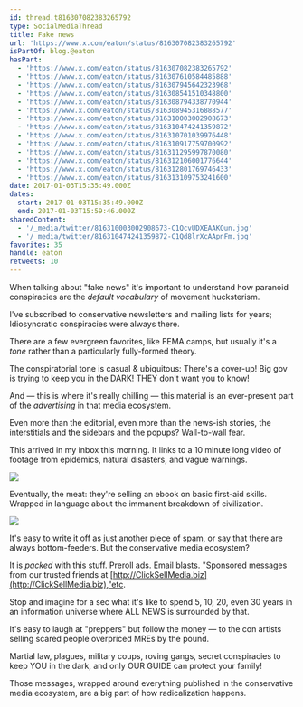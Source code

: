 ```yaml
---
id: thread.t816307082383265792
type: SocialMediaThread
title: Fake news
url: 'https://www.x.com/eaton/status/816307082383265792'
isPartOf: blog.@eaton
hasPart:
  - 'https://www.x.com/eaton/status/816307082383265792'
  - 'https://www.x.com/eaton/status/816307610584485888'
  - 'https://www.x.com/eaton/status/816307945642323968'
  - 'https://www.x.com/eaton/status/816308541510348800'
  - 'https://www.x.com/eaton/status/816308794338770944'
  - 'https://www.x.com/eaton/status/816308945316888577'
  - 'https://www.x.com/eaton/status/816310003002908673'
  - 'https://www.x.com/eaton/status/816310474241359872'
  - 'https://www.x.com/eaton/status/816310701039976448'
  - 'https://www.x.com/eaton/status/816310917759700992'
  - 'https://www.x.com/eaton/status/816311295997870080'
  - 'https://www.x.com/eaton/status/816312106001776644'
  - 'https://www.x.com/eaton/status/816312801769746433'
  - 'https://www.x.com/eaton/status/816313109753241600'
date: 2017-01-03T15:35:49.000Z
dates:
  start: 2017-01-03T15:35:49.000Z
  end: 2017-01-03T15:59:46.000Z
sharedContent:
  - '/_media/twitter/816310003002908673-C1QcvUDXEAAKQun.jpg'
  - '/_media/twitter/816310474241359872-C1Qd8lrXcAApnFm.jpg'
favorites: 35
handle: eaton
retweets: 10
---
```

When talking about "fake news" it's important to understand how paranoid conspiracies are the *default vocabulary* of movement hucksterism.

I've subscribed to conservative newsletters and mailing lists for years; Idiosyncratic conspiracies were always there.

There are a few evergreen favorites, like FEMA camps, but usually it's a *tone* rather than a particularly fully-formed theory.

The conspiratorial tone is casual &amp; ubiquitous: There's a cover-up! Big gov is trying to keep you in the DARK! THEY don't want you to know!

And — this is where it's really chilling — this material is an ever-present part of the *advertising* in that media ecosystem.

Even more than the editorial, even more than the news-ish stories, the interstitials and the sidebars and the popups? Wall-to-wall fear.

This arrived in my inbox this morning. It links to a 10 minute long video of footage from epidemics, natural disasters, and vague warnings.

![](/_media/twitter/816310003002908673-C1QcvUDXEAAKQun.jpg)

Eventually, the meat: they're selling an ebook on basic first-aid skills. Wrapped in language about the immanent breakdown of civilization.

![](/_media/twitter/816310474241359872-C1Qd8lrXcAApnFm.jpg)

It's easy to write it off as just another piece of spam, or say that there are always bottom-feeders. But the conservative media ecosystem?

It is *packed* with this stuff. Preroll ads. Email blasts. "Sponsored messages from our trusted friends at [http://ClickSellMedia.biz](http://ClickSellMedia.biz),"etc.

Stop and imagine for a sec what it's like to spend 5, 10, 20, even 30 years in an information universe where ALL NEWS is surrounded by that.

It's easy to laugh at "preppers" but follow the money — to the con artists selling scared people overpriced MREs by the pound.

Martial law, plagues, military coups, roving gangs, secret conspiracies to keep YOU in the dark, and only OUR GUIDE can protect your family!

Those messages, wrapped around everything published in the conservative media ecosystem, are a big part of how radicalization happens.
